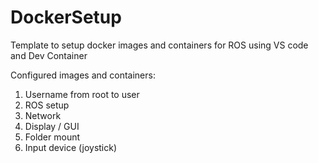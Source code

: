# DockerSetup
 Template to setup docker images and containers for ROS using VS code and Dev Container
 
 Configured images and containers:
 1) Username from root to user
 2) ROS setup
 3) Network
 4) Display / GUI
 5) Folder mount
 6) Input device (joystick)
